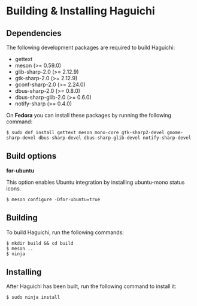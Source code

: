 
  Building & Installing Haguichi
  ==============================


  Dependencies
  ------------

  The following development packages are required to build Haguichi:

   * gettext
   * meson (>= 0.59.0)
   * glib-sharp-2.0 (>= 2.12.9)
   * gtk-sharp-2.0 (>= 2.12.9)
   * gconf-sharp-2.0 (>= 2.24.0)
   * dbus-sharp-2.0 (>= 0.8.0)
   * dbus-sharp-glib-2.0 (>= 0.6.0)
   * notify-sharp (>= 0.4.0)

  On **Fedora** you can install these packages by running the following command:

    $ sudo dnf install gettext meson mono-core gtk-sharp2-devel gnome-sharp-devel dbus-sharp-devel dbus-sharp-glib-devel notify-sharp-devel


  Build options
  -------------

  **for-ubuntu**

  This option enables Ubuntu integration by installing ubuntu-mono status icons.

    $ meson configure -Dfor-ubuntu=true


  Building
  --------

  To build Haguichi, run the following commands:

    $ mkdir build && cd build
    $ meson ..
    $ ninja


  Installing
  ----------

  After Haguichi has been built, run the following command to install it:

    $ sudo ninja install

